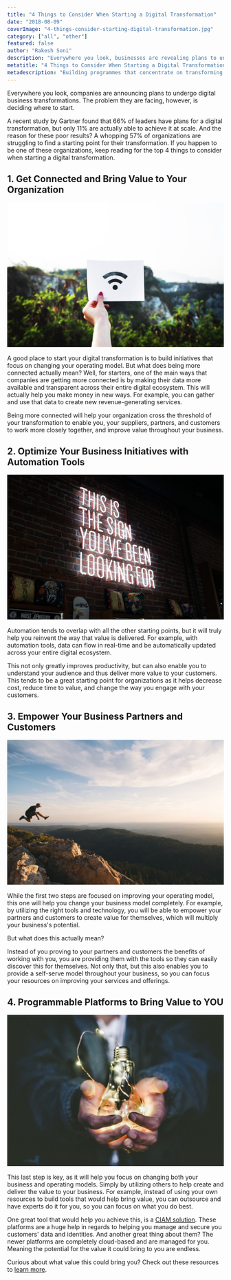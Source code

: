 ```yaml
---
title: "4 Things to Consider When Starting a Digital Transformation"
date: "2018-08-09"
coverImage: "4-things-consider-starting-digital-transformation.jpg"
category: ["all", "other"]
featured: false 
author: "Rakesh Soni"
description: "Everywhere you look, businesses are revealing plans to undergo digital business transformations. The problem they are facing, though is deciding where to start."
metatitle: "4 Things to Consider When Starting a Digital Transformation"
metadescription: "Building programmes that concentrate on transforming the operating model is a good place to start the digital transformation."
---
```


Everywhere you look, companies are announcing plans to undergo digital business transformations. The problem they are facing, however, is deciding where to start. 

A recent study by Gartner found that 66% of leaders have plans for a digital transformation, but only 11% are actually able to achieve it at scale. And the reason for these poor results? A whopping 57% of organizations are struggling to find a starting point for their transformation. If you happen to be one of these organizations, keep reading for the top 4 things to consider when starting a digital transformation.

## 1\. Get Connected and Bring Value to Your Organization

![rawpixel](rawpixel-268378-unsplash-1024x683.jpg)

A good place to start your digital transformation is to build initiatives that focus on changing your operating model. But what does being more connected actually mean? Well, for starters, one of the main ways that companies are getting more connected is by making their data more available and transparent across their entire digital ecosystem. This will actually help you make money in new ways. For example, you can gather and use that data to create new revenue-generating services.

Being more connected will help your organization cross the threshold of your transformation to enable you, your suppliers, partners, and customers to work more closely together, and improve value throughout your business.

## 2\. Optimize Your Business Initiatives with Automation Tools

![](austin-chan-275638-unsplash-1024x683.jpg)

Automation tends to overlap with all the other starting points, but it will truly help you reinvent the way that value is delivered. For example, with automation tools, data can flow in real-time and be automatically updated across your entire digital ecosystem.

This not only greatly improves productivity, but can also enable you to understand your audience and thus deliver more value to your customers. This tends to be a great starting point for organizations as it helps decrease cost, reduce time to value, and change the way you engage with your customers.

## 3\. Empower Your Business Partners and Customers

![](jordan-mcqueen-99269-unsplash-1024x683.jpg)

While the first two steps are focused on improving your operating model, this one will help you change your business model completely. For example, by utilizing the right tools and technology, you will be able to empower your partners and customers to create value for themselves, which will multiply your business's potential.

But what does this actually mean?

Instead of you proving to your partners and customers the benefits of working with you, you are providing them with the tools so they can easily discover this for themselves. Not only that, but this also enables you to provide a self-serve model throughout your business, so you can focus your resources on improving your services and offerings.

## 4\. Programmable Platforms to Bring Value to YOU

![riccardo-annandale](riccardo-annandale-140624-unsplash-e1533839787184-1024x714.jpg)

This last step is key, as it will help you focus on changing both your business and operating models. Simply by utilizing others to help create and deliver the value to your business. For example, instead of using your own resources to build tools that would help bring value, you can outsource and have experts do it for you, so you can focus on what you do best. 

One great tool that would help you achieve this, is a [CIAM solution](https://www.loginradius.com/blog/identity/guide-choosing-right-ciam-solution/). These platforms are a huge help in regards to helping you manage and secure you customers' data and identities. And another great thing about them? The newer platforms are completely cloud-based and are managed for you. Meaning the potential for the value it could bring to you are endless.

Curious about what value this could bring you? Check out these resources to [learn more](https://www.loginradius.com/customer-identity-management-b2c-ciam/).
